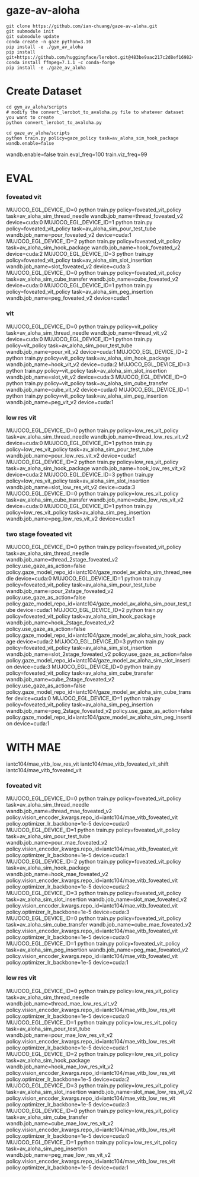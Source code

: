 # gaze-av-aloha

```
git clone https://github.com/ian-chuang/gaze-av-aloha.git
git submodule init
git submodule update
conda create -n gaze python=3.10
pip install -e ./gym_av_aloha
pip install git+https://github.com/huggingface/lerobot.git@483be9aac217c2d8ef16982490f22b2ad091ab46
conda install ffmpeg=7.1.1 -c conda-forge
pip install -e ./gaze_av_aloha
```

# Create Dataset

```
cd gym_av_aloha/scripts
# modify the convert_lerobot_to_avaloha.py file to whatever dataset you want to create
python convert_lerobot_to_avaloha.py
```

```
cd gaze_av_aloha/scripts
python train.py policy=gaze_policy task=av_aloha_sim_hook_package wandb.enable=false 
```

wandb.enable=false train.eval_freq=100 train.viz_freq=99

# EVAL

### foveated vit
MUJOCO_EGL_DEVICE_ID=0 python train.py policy=foveated_vit_policy task=av_aloha_sim_thread_needle wandb.job_name=thread_foveated_v2 device=cuda:0
MUJOCO_EGL_DEVICE_ID=1 python train.py policy=foveated_vit_policy task=av_aloha_sim_pour_test_tube wandb.job_name=pour_foveated_v2 device=cuda:1
MUJOCO_EGL_DEVICE_ID=2 python train.py policy=foveated_vit_policy task=av_aloha_sim_hook_package wandb.job_name=hook_foveated_v2 device=cuda:2
MUJOCO_EGL_DEVICE_ID=3 python train.py policy=foveated_vit_policy task=av_aloha_sim_slot_insertion wandb.job_name=slot_foveated_v2 device=cuda:3
MUJOCO_EGL_DEVICE_ID=0 python train.py policy=foveated_vit_policy task=av_aloha_sim_cube_transfer wandb.job_name=cube_foveated_v2 device=cuda:0
MUJOCO_EGL_DEVICE_ID=1 python train.py policy=foveated_vit_policy task=av_aloha_sim_peg_insertion wandb.job_name=peg_foveated_v2 device=cuda:1

### vit
MUJOCO_EGL_DEVICE_ID=0 python train.py policy=vit_policy task=av_aloha_sim_thread_needle wandb.job_name=thread_vit_v2 device=cuda:0
MUJOCO_EGL_DEVICE_ID=1 python train.py policy=vit_policy task=av_aloha_sim_pour_test_tube wandb.job_name=pour_vit_v2 device=cuda:1
MUJOCO_EGL_DEVICE_ID=2 python train.py policy=vit_policy task=av_aloha_sim_hook_package wandb.job_name=hook_vit_v2 device=cuda:2
MUJOCO_EGL_DEVICE_ID=3 python train.py policy=vit_policy task=av_aloha_sim_slot_insertion wandb.job_name=slot_vit_v2 device=cuda:3
MUJOCO_EGL_DEVICE_ID=0 python train.py policy=vit_policy task=av_aloha_sim_cube_transfer wandb.job_name=cube_vit_v2 device=cuda:0
MUJOCO_EGL_DEVICE_ID=1 python train.py policy=vit_policy task=av_aloha_sim_peg_insertion wandb.job_name=peg_vit_v2 device=cuda:1

### low res vit

MUJOCO_EGL_DEVICE_ID=0 python train.py policy=low_res_vit_policy task=av_aloha_sim_thread_needle wandb.job_name=thread_low_res_vit_v2 device=cuda:0
MUJOCO_EGL_DEVICE_ID=1 python train.py policy=low_res_vit_policy task=av_aloha_sim_pour_test_tube wandb.job_name=pour_low_res_vit_v2 device=cuda:1
MUJOCO_EGL_DEVICE_ID=2 python train.py policy=low_res_vit_policy task=av_aloha_sim_hook_package wandb.job_name=hook_low_res_vit_v2 device=cuda:2
MUJOCO_EGL_DEVICE_ID=3 python train.py policy=low_res_vit_policy task=av_aloha_sim_slot_insertion wandb.job_name=slot_low_res_vit_v2 device=cuda:3
MUJOCO_EGL_DEVICE_ID=0 python train.py policy=low_res_vit_policy task=av_aloha_sim_cube_transfer wandb.job_name=cube_low_res_vit_v2 device=cuda:0
MUJOCO_EGL_DEVICE_ID=1 python train.py policy=low_res_vit_policy task=av_aloha_sim_peg_insertion wandb.job_name=peg_low_res_vit_v2 device=cuda:1

### two stage foveated vit
MUJOCO_EGL_DEVICE_ID=0 python train.py policy=foveated_vit_policy task=av_aloha_sim_thread_needle wandb.job_name=thread_2stage_foveated_v2 policy.use_gaze_as_action=false policy.gaze_model_repo_id=iantc104/gaze_model_av_aloha_sim_thread_needle device=cuda:0
MUJOCO_EGL_DEVICE_ID=1 python train.py policy=foveated_vit_policy task=av_aloha_sim_pour_test_tube wandb.job_name=pour_2stage_foveated_v2 policy.use_gaze_as_action=false policy.gaze_model_repo_id=iantc104/gaze_model_av_aloha_sim_pour_test_tube device=cuda:1
MUJOCO_EGL_DEVICE_ID=2 python train.py policy=foveated_vit_policy task=av_aloha_sim_hook_package wandb.job_name=hook_2stage_foveated_v2 policy.use_gaze_as_action=false policy.gaze_model_repo_id=iantc104/gaze_model_av_aloha_sim_hook_package device=cuda:2
MUJOCO_EGL_DEVICE_ID=3 python train.py policy=foveated_vit_policy task=av_aloha_sim_slot_insertion wandb.job_name=slot_2stage_foveated_v2 policy.use_gaze_as_action=false policy.gaze_model_repo_id=iantc104/gaze_model_av_aloha_sim_slot_insertion device=cuda:3
MUJOCO_EGL_DEVICE_ID=0 python train.py policy=foveated_vit_policy task=av_aloha_sim_cube_transfer wandb.job_name=cube_2stage_foveated_v2 policy.use_gaze_as_action=false policy.gaze_model_repo_id=iantc104/gaze_model_av_aloha_sim_cube_transfer device=cuda:0
MUJOCO_EGL_DEVICE_ID=1 python train.py policy=foveated_vit_policy task=av_aloha_sim_peg_insertion wandb.job_name=peg_2stage_foveated_v2 policy.use_gaze_as_action=false policy.gaze_model_repo_id=iantc104/gaze_model_av_aloha_sim_peg_insertion device=cuda:1






# WITH MAE


iantc104/mae_vitb_low_res_vit
iantc104/mae_vitb_foveated_vit_shift
iantc104/mae_vitb_foveated_vit

### foveated vit
MUJOCO_EGL_DEVICE_ID=0 python train.py policy=foveated_vit_policy task=av_aloha_sim_thread_needle wandb.job_name=thread_mae_foveated_v2 policy.vision_encoder_kwargs.repo_id=iantc104/mae_vitb_foveated_vit policy.optimizer_lr_backbone=1e-5 device=cuda:0
MUJOCO_EGL_DEVICE_ID=1 python train.py policy=foveated_vit_policy task=av_aloha_sim_pour_test_tube wandb.job_name=pour_mae_foveated_v2 policy.vision_encoder_kwargs.repo_id=iantc104/mae_vitb_foveated_vit policy.optimizer_lr_backbone=1e-5 device=cuda:1
MUJOCO_EGL_DEVICE_ID=2 python train.py policy=foveated_vit_policy task=av_aloha_sim_hook_package wandb.job_name=hook_mae_foveated_v2 policy.vision_encoder_kwargs.repo_id=iantc104/mae_vitb_foveated_vit policy.optimizer_lr_backbone=1e-5 device=cuda:2
MUJOCO_EGL_DEVICE_ID=3 python train.py policy=foveated_vit_policy task=av_aloha_sim_slot_insertion wandb.job_name=slot_mae_foveated_v2 policy.vision_encoder_kwargs.repo_id=iantc104/mae_vitb_foveated_vit policy.optimizer_lr_backbone=1e-5 device=cuda:3
MUJOCO_EGL_DEVICE_ID=0 python train.py policy=foveated_vit_policy task=av_aloha_sim_cube_transfer wandb.job_name=cube_mae_foveated_v2 policy.vision_encoder_kwargs.repo_id=iantc104/mae_vitb_foveated_vit policy.optimizer_lr_backbone=1e-5 device=cuda:0
MUJOCO_EGL_DEVICE_ID=1 python train.py policy=foveated_vit_policy task=av_aloha_sim_peg_insertion wandb.job_name=peg_mae_foveated_v2 policy.vision_encoder_kwargs.repo_id=iantc104/mae_vitb_foveated_vit policy.optimizer_lr_backbone=1e-5 device=cuda:1

### low res vit

MUJOCO_EGL_DEVICE_ID=0 python train.py policy=low_res_vit_policy task=av_aloha_sim_thread_needle wandb.job_name=thread_mae_low_res_vit_v2 policy.vision_encoder_kwargs.repo_id=iantc104/mae_vitb_low_res_vit policy.optimizer_lr_backbone=1e-5 device=cuda:0
MUJOCO_EGL_DEVICE_ID=1 python train.py policy=low_res_vit_policy task=av_aloha_sim_pour_test_tube wandb.job_name=pour_mae_low_res_vit_v2 policy.vision_encoder_kwargs.repo_id=iantc104/mae_vitb_low_res_vit policy.optimizer_lr_backbone=1e-5 device=cuda:1
MUJOCO_EGL_DEVICE_ID=2 python train.py policy=low_res_vit_policy task=av_aloha_sim_hook_package wandb.job_name=hook_mae_low_res_vit_v2 policy.vision_encoder_kwargs.repo_id=iantc104/mae_vitb_low_res_vit policy.optimizer_lr_backbone=1e-5 device=cuda:2
MUJOCO_EGL_DEVICE_ID=3 python train.py policy=low_res_vit_policy task=av_aloha_sim_slot_insertion wandb.job_name=slot_mae_low_res_vit_v2 policy.vision_encoder_kwargs.repo_id=iantc104/mae_vitb_low_res_vit policy.optimizer_lr_backbone=1e-5 device=cuda:3
MUJOCO_EGL_DEVICE_ID=0 python train.py policy=low_res_vit_policy task=av_aloha_sim_cube_transfer wandb.job_name=cube_mae_low_res_vit_v2 policy.vision_encoder_kwargs.repo_id=iantc104/mae_vitb_low_res_vit policy.optimizer_lr_backbone=1e-5 device=cuda:0
MUJOCO_EGL_DEVICE_ID=1 python train.py policy=low_res_vit_policy task=av_aloha_sim_peg_insertion wandb.job_name=peg_mae_low_res_vit_v2 policy.vision_encoder_kwargs.repo_id=iantc104/mae_vitb_low_res_vit policy.optimizer_lr_backbone=1e-5 device=cuda:1
